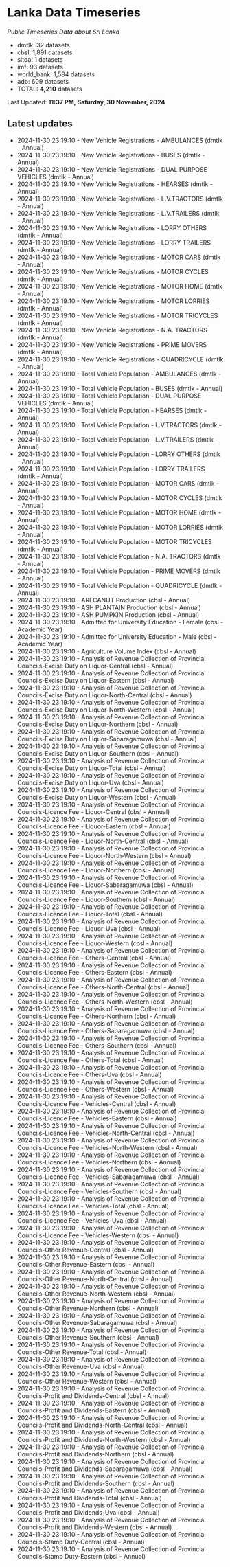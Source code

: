 # Lanka Data Timeseries
*Public Timeseries Data about Sri Lanka*

* dmtlk: 32 datasets
* cbsl: 1,891 datasets
* sltda: 1 datasets
* imf: 93 datasets
* world_bank: 1,584 datasets
* adb: 609 datasets
* TOTAL: **4,210** datasets

Last Updated: **11:37 PM, Saturday, 30 November, 2024**

## Latest updates

* 2024-11-30 23:19:10 - New Vehicle Registrations - AMBULANCES (dmtlk - Annual)
* 2024-11-30 23:19:10 - New Vehicle Registrations - BUSES (dmtlk - Annual)
* 2024-11-30 23:19:10 - New Vehicle Registrations - DUAL PURPOSE VEHICLES (dmtlk - Annual)
* 2024-11-30 23:19:10 - New Vehicle Registrations - HEARSES (dmtlk - Annual)
* 2024-11-30 23:19:10 - New Vehicle Registrations - L.V.TRACTORS (dmtlk - Annual)
* 2024-11-30 23:19:10 - New Vehicle Registrations - L.V.TRAILERS (dmtlk - Annual)
* 2024-11-30 23:19:10 - New Vehicle Registrations - LORRY OTHERS (dmtlk - Annual)
* 2024-11-30 23:19:10 - New Vehicle Registrations - LORRY TRAILERS (dmtlk - Annual)
* 2024-11-30 23:19:10 - New Vehicle Registrations - MOTOR CARS (dmtlk - Annual)
* 2024-11-30 23:19:10 - New Vehicle Registrations - MOTOR CYCLES (dmtlk - Annual)
* 2024-11-30 23:19:10 - New Vehicle Registrations - MOTOR HOME (dmtlk - Annual)
* 2024-11-30 23:19:10 - New Vehicle Registrations - MOTOR LORRIES (dmtlk - Annual)
* 2024-11-30 23:19:10 - New Vehicle Registrations - MOTOR TRICYCLES (dmtlk - Annual)
* 2024-11-30 23:19:10 - New Vehicle Registrations - N.A. TRACTORS (dmtlk - Annual)
* 2024-11-30 23:19:10 - New Vehicle Registrations - PRIME MOVERS (dmtlk - Annual)
* 2024-11-30 23:19:10 - New Vehicle Registrations - QUADRICYCLE (dmtlk - Annual)
* 2024-11-30 23:19:10 - Total Vehicle Population - AMBULANCES (dmtlk - Annual)
* 2024-11-30 23:19:10 - Total Vehicle Population - BUSES (dmtlk - Annual)
* 2024-11-30 23:19:10 - Total Vehicle Population - DUAL PURPOSE VEHICLES (dmtlk - Annual)
* 2024-11-30 23:19:10 - Total Vehicle Population - HEARSES (dmtlk - Annual)
* 2024-11-30 23:19:10 - Total Vehicle Population - L.V.TRACTORS (dmtlk - Annual)
* 2024-11-30 23:19:10 - Total Vehicle Population - L.V.TRAILERS (dmtlk - Annual)
* 2024-11-30 23:19:10 - Total Vehicle Population - LORRY OTHERS (dmtlk - Annual)
* 2024-11-30 23:19:10 - Total Vehicle Population - LORRY TRAILERS (dmtlk - Annual)
* 2024-11-30 23:19:10 - Total Vehicle Population - MOTOR CARS (dmtlk - Annual)
* 2024-11-30 23:19:10 - Total Vehicle Population - MOTOR CYCLES (dmtlk - Annual)
* 2024-11-30 23:19:10 - Total Vehicle Population - MOTOR HOME (dmtlk - Annual)
* 2024-11-30 23:19:10 - Total Vehicle Population - MOTOR LORRIES (dmtlk - Annual)
* 2024-11-30 23:19:10 - Total Vehicle Population - MOTOR TRICYCLES (dmtlk - Annual)
* 2024-11-30 23:19:10 - Total Vehicle Population - N.A. TRACTORS (dmtlk - Annual)
* 2024-11-30 23:19:10 - Total Vehicle Population - PRIME MOVERS (dmtlk - Annual)
* 2024-11-30 23:19:10 - Total Vehicle Population - QUADRICYCLE (dmtlk - Annual)
* 2024-11-30 23:19:10 - ARECANUT Production (cbsl - Annual)
* 2024-11-30 23:19:10 - ASH PLANTAIN Production (cbsl - Annual)
* 2024-11-30 23:19:10 - ASH PUMPKIN Production (cbsl - Annual)
* 2024-11-30 23:19:10 - Admitted for University Education - Female (cbsl - Academic Year)
* 2024-11-30 23:19:10 - Admitted for University Education - Male (cbsl - Academic Year)
* 2024-11-30 23:19:10 - Agriculture Volume Index (cbsl - Annual)
* 2024-11-30 23:19:10 - Analysis of Revenue Collection of Provincial Councils-Excise Duty on Liquor-Central (cbsl - Annual)
* 2024-11-30 23:19:10 - Analysis of Revenue Collection of Provincial Councils-Excise Duty on Liquor-Eastern (cbsl - Annual)
* 2024-11-30 23:19:10 - Analysis of Revenue Collection of Provincial Councils-Excise Duty on Liquor-North-Central (cbsl - Annual)
* 2024-11-30 23:19:10 - Analysis of Revenue Collection of Provincial Councils-Excise Duty on Liquor-North-Western (cbsl - Annual)
* 2024-11-30 23:19:10 - Analysis of Revenue Collection of Provincial Councils-Excise Duty on Liquor-Northern (cbsl - Annual)
* 2024-11-30 23:19:10 - Analysis of Revenue Collection of Provincial Councils-Excise Duty on Liquor-Sabaragamuwa (cbsl - Annual)
* 2024-11-30 23:19:10 - Analysis of Revenue Collection of Provincial Councils-Excise Duty on Liquor-Southern (cbsl - Annual)
* 2024-11-30 23:19:10 - Analysis of Revenue Collection of Provincial Councils-Excise Duty on Liquor-Total (cbsl - Annual)
* 2024-11-30 23:19:10 - Analysis of Revenue Collection of Provincial Councils-Excise Duty on Liquor-Uva (cbsl - Annual)
* 2024-11-30 23:19:10 - Analysis of Revenue Collection of Provincial Councils-Excise Duty on Liquor-Western (cbsl - Annual)
* 2024-11-30 23:19:10 - Analysis of Revenue Collection of Provincial Councils-Licence Fee - Liquor-Central (cbsl - Annual)
* 2024-11-30 23:19:10 - Analysis of Revenue Collection of Provincial Councils-Licence Fee - Liquor-Eastern (cbsl - Annual)
* 2024-11-30 23:19:10 - Analysis of Revenue Collection of Provincial Councils-Licence Fee - Liquor-North-Central (cbsl - Annual)
* 2024-11-30 23:19:10 - Analysis of Revenue Collection of Provincial Councils-Licence Fee - Liquor-North-Western (cbsl - Annual)
* 2024-11-30 23:19:10 - Analysis of Revenue Collection of Provincial Councils-Licence Fee - Liquor-Northern (cbsl - Annual)
* 2024-11-30 23:19:10 - Analysis of Revenue Collection of Provincial Councils-Licence Fee - Liquor-Sabaragamuwa (cbsl - Annual)
* 2024-11-30 23:19:10 - Analysis of Revenue Collection of Provincial Councils-Licence Fee - Liquor-Southern (cbsl - Annual)
* 2024-11-30 23:19:10 - Analysis of Revenue Collection of Provincial Councils-Licence Fee - Liquor-Total (cbsl - Annual)
* 2024-11-30 23:19:10 - Analysis of Revenue Collection of Provincial Councils-Licence Fee - Liquor-Uva (cbsl - Annual)
* 2024-11-30 23:19:10 - Analysis of Revenue Collection of Provincial Councils-Licence Fee - Liquor-Western (cbsl - Annual)
* 2024-11-30 23:19:10 - Analysis of Revenue Collection of Provincial Councils-Licence Fee - Others-Central (cbsl - Annual)
* 2024-11-30 23:19:10 - Analysis of Revenue Collection of Provincial Councils-Licence Fee - Others-Eastern (cbsl - Annual)
* 2024-11-30 23:19:10 - Analysis of Revenue Collection of Provincial Councils-Licence Fee - Others-North-Central (cbsl - Annual)
* 2024-11-30 23:19:10 - Analysis of Revenue Collection of Provincial Councils-Licence Fee - Others-North-Western (cbsl - Annual)
* 2024-11-30 23:19:10 - Analysis of Revenue Collection of Provincial Councils-Licence Fee - Others-Northern (cbsl - Annual)
* 2024-11-30 23:19:10 - Analysis of Revenue Collection of Provincial Councils-Licence Fee - Others-Sabaragamuwa (cbsl - Annual)
* 2024-11-30 23:19:10 - Analysis of Revenue Collection of Provincial Councils-Licence Fee - Others-Southern (cbsl - Annual)
* 2024-11-30 23:19:10 - Analysis of Revenue Collection of Provincial Councils-Licence Fee - Others-Total (cbsl - Annual)
* 2024-11-30 23:19:10 - Analysis of Revenue Collection of Provincial Councils-Licence Fee - Others-Uva (cbsl - Annual)
* 2024-11-30 23:19:10 - Analysis of Revenue Collection of Provincial Councils-Licence Fee - Others-Western (cbsl - Annual)
* 2024-11-30 23:19:10 - Analysis of Revenue Collection of Provincial Councils-Licence Fee - Vehicles-Central (cbsl - Annual)
* 2024-11-30 23:19:10 - Analysis of Revenue Collection of Provincial Councils-Licence Fee - Vehicles-Eastern (cbsl - Annual)
* 2024-11-30 23:19:10 - Analysis of Revenue Collection of Provincial Councils-Licence Fee - Vehicles-North-Central (cbsl - Annual)
* 2024-11-30 23:19:10 - Analysis of Revenue Collection of Provincial Councils-Licence Fee - Vehicles-North-Western (cbsl - Annual)
* 2024-11-30 23:19:10 - Analysis of Revenue Collection of Provincial Councils-Licence Fee - Vehicles-Northern (cbsl - Annual)
* 2024-11-30 23:19:10 - Analysis of Revenue Collection of Provincial Councils-Licence Fee - Vehicles-Sabaragamuwa (cbsl - Annual)
* 2024-11-30 23:19:10 - Analysis of Revenue Collection of Provincial Councils-Licence Fee - Vehicles-Southern (cbsl - Annual)
* 2024-11-30 23:19:10 - Analysis of Revenue Collection of Provincial Councils-Licence Fee - Vehicles-Total (cbsl - Annual)
* 2024-11-30 23:19:10 - Analysis of Revenue Collection of Provincial Councils-Licence Fee - Vehicles-Uva (cbsl - Annual)
* 2024-11-30 23:19:10 - Analysis of Revenue Collection of Provincial Councils-Licence Fee - Vehicles-Western (cbsl - Annual)
* 2024-11-30 23:19:10 - Analysis of Revenue Collection of Provincial Councils-Other Revenue-Central (cbsl - Annual)
* 2024-11-30 23:19:10 - Analysis of Revenue Collection of Provincial Councils-Other Revenue-Eastern (cbsl - Annual)
* 2024-11-30 23:19:10 - Analysis of Revenue Collection of Provincial Councils-Other Revenue-North-Central (cbsl - Annual)
* 2024-11-30 23:19:10 - Analysis of Revenue Collection of Provincial Councils-Other Revenue-North-Western (cbsl - Annual)
* 2024-11-30 23:19:10 - Analysis of Revenue Collection of Provincial Councils-Other Revenue-Northern (cbsl - Annual)
* 2024-11-30 23:19:10 - Analysis of Revenue Collection of Provincial Councils-Other Revenue-Sabaragamuwa (cbsl - Annual)
* 2024-11-30 23:19:10 - Analysis of Revenue Collection of Provincial Councils-Other Revenue-Southern (cbsl - Annual)
* 2024-11-30 23:19:10 - Analysis of Revenue Collection of Provincial Councils-Other Revenue-Total (cbsl - Annual)
* 2024-11-30 23:19:10 - Analysis of Revenue Collection of Provincial Councils-Other Revenue-Uva (cbsl - Annual)
* 2024-11-30 23:19:10 - Analysis of Revenue Collection of Provincial Councils-Other Revenue-Western (cbsl - Annual)
* 2024-11-30 23:19:10 - Analysis of Revenue Collection of Provincial Councils-Profit and Dividends-Central (cbsl - Annual)
* 2024-11-30 23:19:10 - Analysis of Revenue Collection of Provincial Councils-Profit and Dividends-Eastern (cbsl - Annual)
* 2024-11-30 23:19:10 - Analysis of Revenue Collection of Provincial Councils-Profit and Dividends-North-Central (cbsl - Annual)
* 2024-11-30 23:19:10 - Analysis of Revenue Collection of Provincial Councils-Profit and Dividends-North-Western (cbsl - Annual)
* 2024-11-30 23:19:10 - Analysis of Revenue Collection of Provincial Councils-Profit and Dividends-Northern (cbsl - Annual)
* 2024-11-30 23:19:10 - Analysis of Revenue Collection of Provincial Councils-Profit and Dividends-Sabaragamuwa (cbsl - Annual)
* 2024-11-30 23:19:10 - Analysis of Revenue Collection of Provincial Councils-Profit and Dividends-Southern (cbsl - Annual)
* 2024-11-30 23:19:10 - Analysis of Revenue Collection of Provincial Councils-Profit and Dividends-Total (cbsl - Annual)
* 2024-11-30 23:19:10 - Analysis of Revenue Collection of Provincial Councils-Profit and Dividends-Uva (cbsl - Annual)
* 2024-11-30 23:19:10 - Analysis of Revenue Collection of Provincial Councils-Profit and Dividends-Western (cbsl - Annual)
* 2024-11-30 23:19:10 - Analysis of Revenue Collection of Provincial Councils-Stamp Duty-Central (cbsl - Annual)
* 2024-11-30 23:19:10 - Analysis of Revenue Collection of Provincial Councils-Stamp Duty-Eastern (cbsl - Annual)